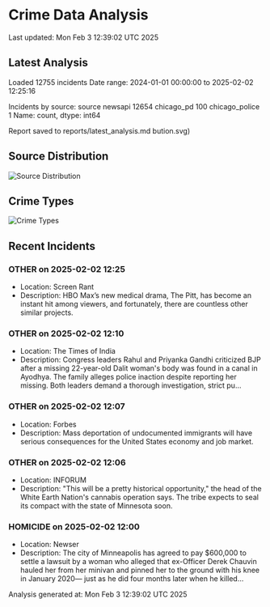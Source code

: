 # Crime Data Analysis
Last updated: Mon Feb  3 12:39:02 UTC 2025

## Latest Analysis

Loaded 12755 incidents
Date range: 2024-01-01 00:00:00 to 2025-02-02 12:25:16

Incidents by source:
source
newsapi           12654
chicago_pd          100
chicago_police        1
Name: count, dtype: int64

Report saved to reports/latest_analysis.md
bution.svg)

## Source Distribution
![Source Distribution](images/source_distribution.svg)

## Crime Types
![Crime Types](images/crime_types.svg)

## Recent Incidents

### OTHER on 2025-02-02 12:25
- Location: Screen Rant
- Description: HBO Max’s new medical drama, The Pitt, has become an instant hit among viewers, and fortunately, there are countless other similar projects.


### OTHER on 2025-02-02 12:10
- Location: The Times of India
- Description: Congress leaders Rahul and Priyanka Gandhi criticized BJP after a missing 22-year-old Dalit woman's body was found in a canal in Ayodhya. The family alleges police inaction despite reporting her missing. Both leaders demand a thorough investigation, strict pu…


### OTHER on 2025-02-02 12:07
- Location: Forbes
- Description: Mass deportation of undocumented immigrants will have serious consequences for the United States economy and job market.


### OTHER on 2025-02-02 12:06
- Location: INFORUM
- Description: "This will be a pretty historical opportunity," the head of the White Earth Nation's cannabis operation says. The tribe expects to seal its compact with the state of Minnesota soon.


### HOMICIDE on 2025-02-02 12:00
- Location: Newser
- Description: The city of Minneapolis has agreed to pay $600,000 to settle a lawsuit by a woman who alleged that ex-Officer Derek Chauvin hauled her from her minivan and pinned her to the ground with his knee in January 2020— just as he did four months later when he killed…

Analysis generated at: Mon Feb  3 12:39:02 UTC 2025
